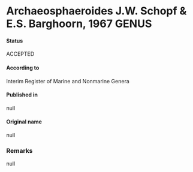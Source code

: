 # Archaeosphaeroides J.W. Schopf & E.S. Barghoorn, 1967 GENUS

#### Status
ACCEPTED

#### According to
Interim Register of Marine and Nonmarine Genera

#### Published in
null

#### Original name
null

### Remarks
null